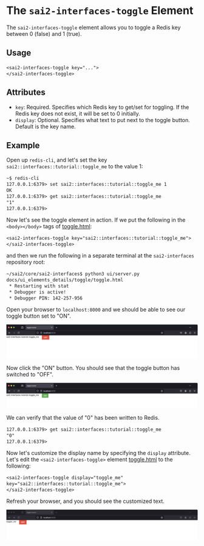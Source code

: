 The `sai2-interfaces-toggle` Element
====================================
The `sai2-interfaces-toggle` element allows you to toggle a Redis key between 0 
(false) and 1 (true). 

## Usage
```
<sai2-interfaces-toggle key="...">
</sai2-interfaces-toggle>
```

## Attributes
* `key`: Required. Specifies which Redis key to get/set for toggling. If the 
Redis key does not exist, it will be set to 0 initially.
* `display`: Optional. Specifies what text to put next to the toggle button. 
Default is the key name.

## Example
Open up `redis-cli`, and let's set the key 
`sai2::interfaces::tutorial::toggle_me` to the value 1:
```
~$ redis-cli
127.0.0.1:6379> set sai2::interfaces::tutorial::toggle_me 1
OK
127.0.0.1:6379> get sai2::interfaces::tutorial::toggle_me
"1"
127.0.0.1:6379> 
```

Now let's see the toggle element in action. If we put the following in the 
`<body></body>` tags of [toggle.html](./toggle.html):
```
<sai2-interfaces-toggle key="sai2::interfaces::tutorial::toggle_me">
</sai2-interfaces-toggle>
```

and then we run the following in a separate terminal at the `sai2-interfaces` 
repository root:
```
~/sai2/core/sai2-interfaces$ python3 ui/server.py docs/ui_elements_details/toggle/toggle.html 
 * Restarting with stat
 * Debugger is active!
 * Debugger PIN: 142-257-956
```

Open your browser to `localhost:8000` and we should be able to see our toggle 
button set to "ON".

![sai2::interfaces::tutorial::toggle_me set to on](./toggle1.png)

Now click the "ON" button. You should see that the toggle button has 
switched to "OFF".

![sai2::interfaces::tutorial::toggle_me set to off](./toggle2.png)

We can verify that the value of "0" has been written to Redis.
```
127.0.0.1:6379> get sai2::interfaces::tutorial::toggle_me
"0"
127.0.0.1:6379> 
```

Now let's customize the display name by specifying the `display` attribute. 
Let's edit the `<sai2-interfaces-toggle>` element 
[toggle.html](./toggle.html) to the following:
```
<sai2-interfaces-toggle display="toggle_me" key="sai2::interfaces::tutorial::toggle_me">
</sai2-interfaces-toggle>
```

Refresh your browser, and you should see the customized text.

![toggle_me custom display](./toggle3.png)

